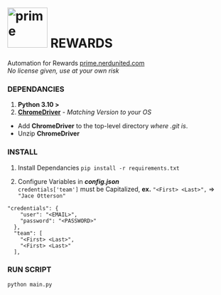 <h1>
<img alt="prime" src="https://prime.nerdunited.com/images/prime-logo.svg" width="90">
 REWARDS
</h1>

Automation for Rewards  [prime.nerdunited.com](https://www.prime.nerdunited.com) <br/>
*No license given, use at your own risk*
### DEPENDANCIES
1. **Python 3.10 >**
2. **[ChromeDriver](https://chromedriver.chromium.org/downloads)** - *Matching Version to your OS*
  - Add **ChromeDriver** to the top-level directory *where .git is*.
  - Unzip **ChromeDriver**
### INSTALL
1. Install Dependancies 
 `pip install -r requirements.txt`


2. Configure Variables in ***config.json***<br/>
`credentials['team']` must be Capitalized, **ex.** `"<First> <Last>",` => `"Jace Otterson"`
```
"credentials": {
    "user": "<EMAIL>",
    "password": "<PASSWORD>"
  },
  "team": [
    "<First> <Last>",
    "<First> <Last>"
  ],
```

### RUN SCRIPT
 `python main.py`